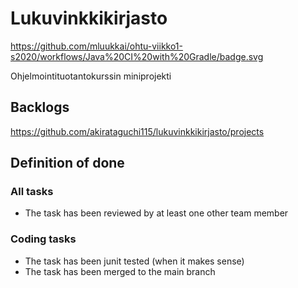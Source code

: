 # Lukuvinkkikirjasto

https://github.com/mluukkai/ohtu-viikko1-s2020/workflows/Java%20CI%20with%20Gradle/badge.svg

Ohjelmointituotantokurssin miniprojekti

## Backlogs
https://github.com/akirataguchi115/lukuvinkkikirjasto/projects

## Definition of done

### All tasks
- The task has been reviewed by at least one other
team member

### Coding tasks
- The task has been junit tested (when it makes sense)
- The task has been merged to the main branch

